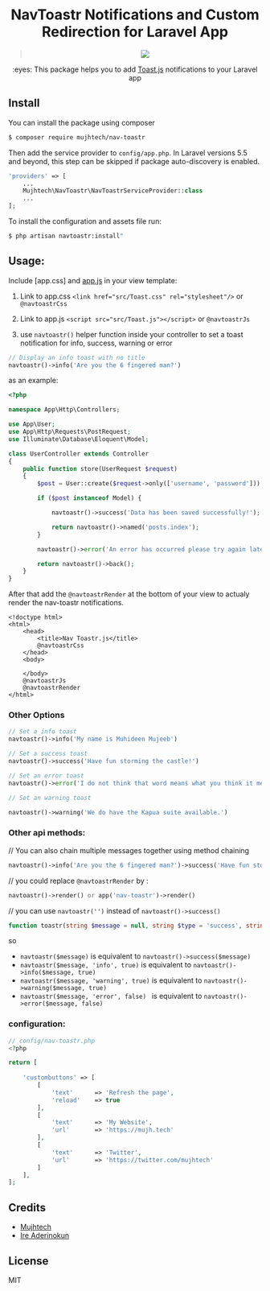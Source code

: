 <h1 align="center">NavToastr Notifications and Custom Redirection for Laravel App</h1>

> <p align="center"><img src="https://res.cloudinary.com/mujhtech/image/upload/v1624611681/A_powerful_and_flexible_flash_notification_with_custom_redirection_xj88qd.png"></p>


<p align="center">:eyes: This package helps you to add <a href="https://github.com/ireade/Toast.js">Toast.js</a> notifications to your Laravel app</p>


## Install

You can install the package using composer

```sh
$ composer require mujhtech/nav-toastr
```

Then add the service provider to `config/app.php`. In Laravel versions 5.5 and beyond, this step can be skipped if package auto-discovery is enabled.

```php
'providers' => [
    ...
    Mujhtech\NavToastr\NavToastrServiceProvider::class
    ...
];
```

To install the configuration and assets file run:
 
```sh
$ php artisan navtoastr:install"
```

## Usage:

Include [app.css] and [app.js](https://github.com/ireade/Toast.js) in your view template: 

1. Link to app.css `<link href="src/Toast.css" rel="stylesheet"/>` or `@navtoastrCss`
2. Link to app.js `<script src="src/Toast.js"></script>` or `@navtoastrJs` 

4. use `navtoastr()` helper function inside your controller to set a toast notification for info, success, warning or error
```php
// Display an info toast with no title
navtoastr()->info('Are you the 6 fingered man?')
```

as an example:
```php
<?php

namespace App\Http\Controllers;

use App\User;
use App\Http\Requests\PostRequest;
use Illuminate\Database\Eloquent\Model;

class UserController extends Controller
{
    public function store(UserRequest $request)
    {
        $post = User::create($request->only(['username', 'password']));

        if ($post instanceof Model) {

            navtoastr()->success('Data has been saved successfully!');

            return navtoastr()->named('posts.index');
        }

        navtoastr()->error('An error has occurred please try again later.');

        return navtoastr()->back();
    }
}
```

After that add the `@navtoastrRender` at the bottom of your view to actualy render the nav-toastr notifications.

```blade
<!doctype html>
<html>
    <head>
        <title>Nav Toastr.js</title>
        @navtoastrCss
    </head>
    <body>
        
    </body>
    @navtoastrJs
    @navtoastrRender
</html>
```
### Other Options

```php
// Set a info toast
navtoastr()->info('My name is Muhideen Mujeeb')

// Set a success toast
navtoastr()->success('Have fun storming the castle!')

// Set an error toast
navtoastr()->error('I do not think that word means what you think it means.')

// Set an warning toast

navtoastr()->warning('We do have the Kapua suite available.')
```
### Other api methods:
// You can also chain multiple messages together using method chaining
```php
navtoastr()->info('Are you the 6 fingered man?')->success('Have fun storming the castle!')->warning('doritos');
```

// you could replace `@navtoastrRender` by :
```php 
navtoastr()->render() or app('nav-toastr')->render()
```

// you can use `navtoastr('')` instead of `navtoastr()->success()`
```php
function toastr(string $message = null, string $type = 'success', string $title = '', bool $enableCustomButton = false);
```

so

* `navtoastr($message)` is equivalent to `navtoastr()->success($message)`
* `navtoastr($message, 'info', true)` is equivalent to `navtoastr()->info($message, true)`
* `navtoastr($message, 'warning', true)` is equivalent to `navtoastr()->warning($message, true)`
* `navtoastr($message, 'error', false) ` is equivalent to `navtoastr()->error($message, false)`

### configuration:
```php
// config/nav-toastr.php
<?php

return [
    
    'custombuttons' => [
        [
            'text'      => 'Refresh the page',
            'reload'    => true
        ],
        [
            'text'      => 'My Website',
            'url'       => 'https://mujh.tech'
        ],
        [
            'text'      => 'Twitter',
            'url'       => 'https://twitter.com/mujhtech'
        ]
    ],
];
```

## Credits

- [Mujhtech](https://github.com/mujhtech)
- [Ire Aderinokun](https://github.com/ireade)

## License

MIT
